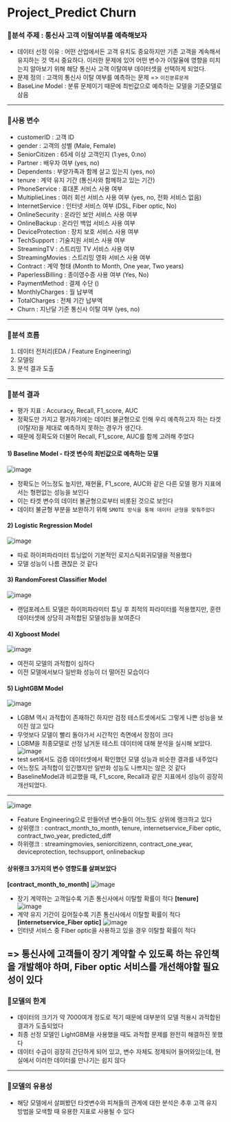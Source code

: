 # Project_Predict Churn
### 📍분석 주제 : 통신사 고객 이탈여부를 예측해보자
* 데이터 선정 이유 : 어떤 산업에서든 고객 유치도 중요하지만 기존 고객을 계속해서 유지하는 것 역시 중요하다. 이러한 문제에 있어 어떤 변수가 이탈율에 영향을 미치는지 알아보기 위해 해당 통신사 고객 이탈여부 데이터셋을 선택하게 되었다.
* 문제 정의 : 고객의 통신사 이탈 여부를 예측하는 문제 => `이진분류문제`
* BaseLine Model : 분류 문제이기 때문에 최빈값으로 예측하는 모델을 기준모델로 삼음
---
### 📍사용 변수
* customerID : 고객 ID
* gender : 고객의 성별 (Male, Female)
* SeniorCitizen : 65세 이상 고객인지 (1:yes, 0:no)
* Partner : 배우자 여부 (yes, no)
* Dependents : 부양가족과 함께 살고 있는지 (yes, no)
* tenure : 계약 유지 기간 (통신사와 함께하고 있는 기간)
* PhoneService : 휴대폰 서비스 사용 여부
* MultiplieLines : 여러 회선 서비스 사용 여부 (yes, no, 전화 서비스 없음)
* InternetService : 인터넷 서비스 여부 (DSL, Fiber optic, No)
* OnlineSecurity : 온라인 보안 서비스 사용 여부
* OnlineBackup : 온라인 백업 서비스 사용 여부
* DeviceProtection : 장치 보호 서비스 사용 여부
* TechSupport : 기술지원 서비스 사용 여부
* StreamingTV : 스트리밍 TV 서비스 사용 여부
* StreamingMovies : 스트리밍 영화 서비스 사용 여부
* Contract : 계약 형태 (Month to Month, One year, Two years)
* PaperlessBilling : 종이영수증 사용 여부 (Yes, No)
* PaymentMethod : 결제 수단 ()
* MonthlyCharges : 월 납부액
* TotalCharges : 전체 기간 납부액
* Churn : 지난달 기준 통신사 이탈 여부 (yes, no)
---
### 📍분석 흐름
1. 데이터 전처리(EDA / Feature Engineering)
2. 모델링
3. 분석 결과 도출
---
### 📍분석 결과
* 평가 지표 : Accuracy, Recall, F1_score, AUC
* 정확도만 가지고 평가하기에는 데이터 불균형으로 인해 우리 예측하고자 하는 타겟(이탈자)을 제대로 예측하지 못하는 경우가 생긴다.
* 때문에 정확도와 더불어 Recall, F1_score, AUC를 함께 고려해 주었다
#### 1) Baseline Model - 타겟 변수의 최빈값으로 예측하는 모델
![image](https://user-images.githubusercontent.com/109488657/193443270-a3bc27a1-e56a-4398-a93a-0cc516c13725.png)
* 정확도는 어느정도 높지만, 재현율, F1_score, AUC와 같은 다른 모델 평가 지표에서는 형편없는 성능을 보인다
* 이는 타겟 변수의 데이터 불균형으로부터 비롯된 것으로 보인다
* 데이터 불균형 부분을 보완하기 위해 `SMOTE 방식을 통해 데이터 균형을 맞춰주었다`

#### 2) Logistic Regression Model
![image](https://user-images.githubusercontent.com/109488657/193443379-f544dd50-74a3-454b-bbfa-5b3ce6da19e6.png)
* 따로 하이퍼파라미터 튜닝없이 기본적인 로지스틱회귀모델을 적용했다
* 모델 성능이 나름 괜찮은 것 같다

#### 3) RandomForest Classifier Model
![image](https://user-images.githubusercontent.com/109488657/193443437-5bb98278-bef3-4d40-b7f4-2b2e46afb43a.png)
* 랜덤포레스트 모델은 하이퍼파라미터 튜닝 후 최적의 파라미터를 적용했지만, 훈련데이터셋에 상당히 과적합된 모델성능을 보여준다

#### 4) Xgboost Model
![image](https://user-images.githubusercontent.com/109488657/193443606-74e0e163-c3d7-46e8-80ff-5af706e300ca.png)
* 여전히 모델의 과적합이 심하다
* 이전 모델에서보다 일반화 성능이 더 떨어진 모습이다

#### 5) LightGBM Model
![image](https://user-images.githubusercontent.com/109488657/193443646-0c8b1802-5dee-4655-b654-d4c081c963ea.png)
* LGBM 역시 과적합이 존재하긴 하지만 검정 테스트셋에서도 그렇게 나쁜 성능을 보이진 않고 있다
* 무엇보다 모델이 빨리 돌아가서 시간적인 측면에서 장점이 크다
* LGBM을 최종모델로 선정 남겨둔 테스트 데이터에 대해 분석을 실시해 보았다.
![image](https://user-images.githubusercontent.com/109488657/193443655-f0546e82-7f97-4eaf-8cb1-211f05be0e02.png)
* test set에서도 검증 데이터셋에서 확인했던 모델 성능과 비슷한 결과를 내주었다
* 어느정도 과적합이 있긴했지만 일반화 성능도 나쁘지는 않은 것 같다
* BaselineModel과 비교했을 때, F1_score, Recall과 같은 지표에서 성능이 굉장히 개선되었다.
---
![image](https://user-images.githubusercontent.com/109488657/193443674-53eab11e-ef68-4eff-befa-53e082fb2b91.png)
* Feature Engineering으로 만들어낸 변수들이 어느정도 상위에 랭크하고 있다
* 상위랭크 : contract_month_to_month, tenure, internetservice_Fiber optic, contract_two_year, predicted_diff
* 하위랭크 : streamingmovies, seniorcitizenn, contract_one_year, deviceprotection, techsupport, onlinebackup
#### 상위랭크 3가지의 변수 영향도를 살펴보았다
**[contract_month_to_month]**
![image](https://user-images.githubusercontent.com/109488657/193443702-0f3f369c-dc00-43d2-89d1-8b07f968bfea.png)
* 장기 계약하는 고객일수록 기존 통신사에서 이탈할 확률이 적다
**[tenure]**
![image](https://user-images.githubusercontent.com/109488657/193443704-d204b2a0-62bc-44e4-bb45-8ee68487d14d.png)
* 계약 유지 기간이 길어질수록 기존 통신사에서 이탈할 확률이 적다
**[internetservice_Fiber optic]**
![image](https://user-images.githubusercontent.com/109488657/193443716-1e6b20b3-e480-4fbd-aaa4-4fb644bf2335.png)
* 인터넷 서비스 중 Fiber optic을 사용하고 있을 경우 이탈할 확률이 적다

=> 통신사에 고객들이 장기 계약할 수 있도록 하는 유인책을 개발해야 하며, Fiber optic 서비스를 개선해야할 필요성이 있다
---
### 📍모델의 한계
* 데이터의 크기가 약 7000여개 정도로 적기 때문에 대부분의 모델 적용시 과적합된 결과가 도출되었다 
* 최종 선정 모델인 LightGBM을 사용했을 때도 과적합 문제를 완전히 해결하진 못했다
* 데이터 수급이 굉장히 간단하게 되어 있고, 변수 자체도 정제되어 들어와있는데, 현실에서 이러한 데이터를 만나기는 쉽지 않다
---
### 📍모델의 유용성
* 해당 모델에서 살펴봤던 타겟변수와 피쳐들의 관계에 대한 분석은 추후 고객 유지 방법을 모색할 때 유용한 지표로 사용될 수 있다
